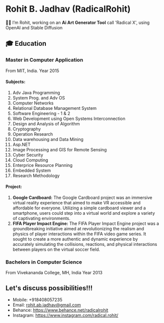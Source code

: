 Rohit B. Jadhav (RadicalRohit)
===============

👋🏼 I’m Rohit, working on an **Ai Art Generator Tool**  call 'Radical X', using OpenAI and Stable Diffusion





## 🎓 Education

### Master in Computer Application
From MIT, India.
Year 2015 

#### Subjects:
 1. Adv Java Programming
 2. System Prog. and Adv OS
 3. Computer Networks
 4. Relational Database Management System
 5. Software Engineering - 1 & 2
 6. Web Development using Open Systems Interconnection
 7. Design and Analysis of Algorithm
 8. Cryptography
 9. Operation Research
 10. Data warehousing and Data Mining
 11. Asp.NET
 12. Image Processing and GIS for Remote Sensing
 13. Cyber Security
 14. Cloud Computing
 15. Enterprice Resource Planning
 16. Embedded System
 17. Research Methodology

#### Project:
  1. **Google Cardboard:** The Google Cardboard project was an immersive virtual reality experience that aimed to make VR accessible and affordable for everyone. Utilizing a simple cardboard viewer and a smartphone, users could step into a virtual world and explore a variety of captivating environments.
  2. **FIFA Player Impact Engine:** The FIFA Player Impact Engine project was a groundbreaking initiative aimed at revolutionizing the realism and physics of player interactions within the FIFA video game series. It sought to create a more authentic and dynamic experience by accurately simulating the collisions, reactions, and physical interactions between players on the virtual soccer field.

 
### Bachelors in Computer Science
From Vivekananda College, MH, India 
Year 2013



## Let's discuss possibilities!!!
- Mobile: +918408057235
- Email: rohit.ab.jadhav@gmail.com
- Behance: https://www.behance.net/radicalrohit
- Instagram: https://www.instagram.com/radical.rohit/




